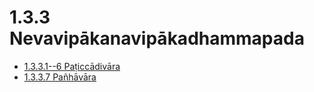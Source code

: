 # 1.3.3 Nevavipākanavipākadhammapada

* [1.3.3.1--6 Paṭiccādivāra](1.3.3/1.3.3.1--6.md)
* [1.3.3.7 Pañhāvāra](1.3.3/1.3.3.7.md)
